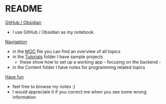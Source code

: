 # README

<ins>GitHub / Obsidian</ins>
- I use GitHub / Obsidian as my notebook

<ins>Navigation</ins>
- in the [MOC](https://github.com/lucasmenke/notes/blob/work/MOC.md) file you can find an overview of all topics
- in the [Tutorials](https://github.com/lucasmenke/notes/blob/work/Tutorials.md) folder I have sample projects
	- these show how to set up a working app - focusing on the backend -
- in the Content folder I have notes for programming related topics

<ins>Have fun</ins>
- feel free to browse my notes :)
- I would appreciate it if you correct me when you see some wrong information
